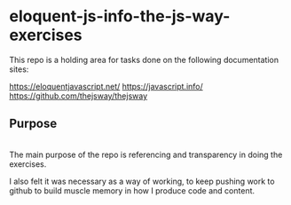 # eloquent-js-info-the-js-way-exercises

This repo is a holding area for tasks done on the following documentation sites:

https://eloquentjavascript.net/
https://javascript.info/
https://github.com/thejsway/thejsway


## Purpose
<br/>
The main purpose of the repo is referencing and transparency in doing the exercises.

I also felt it was necessary as a way of working, to keep pushing work to github to build
muscle memory in how I produce code and content.
